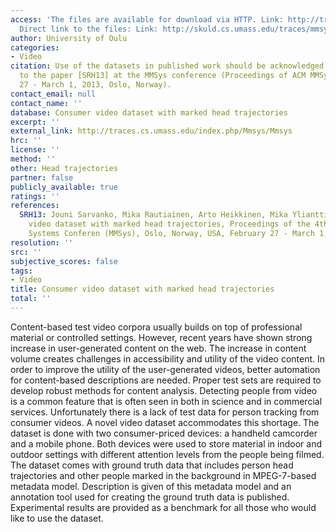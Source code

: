 ```yaml
---
access: 'The files are available for download via HTTP. Link: http://traces.cs.umass.edu/index.php/Mmsys/Mmsys
  Direct link to the files: Link: http://skuld.cs.umass.edu/traces/mmsys/2013/markedhead/'
author: University of Oulu
categories:
- Video
citation: Use of the datasets in published work should be acknowledged by a full citation
  to the paper [SRH13] at the MMSys conference (Proceedings of ACM MMSys 13, February
  27 - March 1, 2013, Oslo, Norway).
contact_email: null
contact_name: ''
database: Consumer video dataset with marked head trajectories
excerpt: ''
external_link: http://traces.cs.umass.edu/index.php/Mmsys/Mmsys
hrc: ''
license: ''
method: ''
other: Head trajectories
partner: false
publicly_available: true
ratings: ''
references:
  SRH13: Jouni Sarvanko, Mika Rautiainen, Arto Heikkinen, Mika Ylianttila, Consumer
    video dataset with marked head trajectories, Proceedings of the 4th ACM Multimedia
    Systems Conferen (MMSys), Oslo, Norway, USA, February 27 - March 1, 2013.
resolution: ''
src: ''
subjective_scores: false
tags:
- Video
title: Consumer video dataset with marked head trajectories
total: ''
---
```


Content-based test video corpora usually builds on top of professional material or controlled settings. However, recent years have shown strong increase in user-generated content on the web. The increase in content volume creates challenges in accessibility and utility of the video content. In order to improve the utility of the user-generated videos, better automation for content-based descriptions are needed. Proper test sets are required to develop robust methods for content analysis. Detecting people from video is a common feature that is often seen in both in science and in commercial services. Unfortunately there is a lack of test data for person tracking from consumer videos. A novel video dataset accommodates this shortage. The dataset is done with two consumer-priced devices: a handheld camcorder and a mobile phone. Both devices were used to store material in indoor and outdoor settings with different attention levels from the people being filmed. The dataset comes with ground truth data that includes person head trajectories and other people marked in the background in MPEG-7-based metadata model. Description is given of this metadata model and an annotation tool used for creating the ground truth data is published. Experimental results are provided as a benchmark for all those who would like to use the dataset.